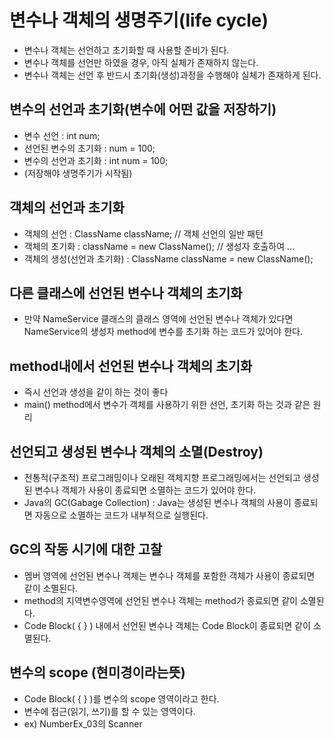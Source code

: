# 변수나 객체의 생명주기(life cycle)
* 변수나 객체는 선언하고 초기화할 때 사용할 준비가 된다.
* 변수나 객체를 선언만 하였을 경우, 아직 실체가 존재하지 않는다.
* 변수나 객체는 선언 후 반드시 초기화(생성)과정을 수행해야 실체가 존재하게 된다.

## 변수의 선언과 초기화(변수에 어떤 값을 저장하기) 
* 변수 선언 : int num;
* 선언된 변수의 초기화 : num = 100;
* 변수의 선언과 초기화 : int num = 100;
* (저장해야 생명주기가 시작됨)

## 객체의 선언과 초기화
* 객체의 선언 : ClassName className; // 객체 선언의 일반 패턴
* 객체의 초기화 :  className = new ClassName(); // 생성자 호출하여 ... 
* 객체의 생성(선언과 초기화) : ClassName className = new ClassName();

## 다른 클래스에 선언된 변수나 객체의 초기화
* 만약 NameService 클래스의 클래스 영역에 선언된 변수나 객체가 있다면 NameService의 생성자 method에 변수를 초기화 하는 코드가 있어야 한다.

## method내에서 선언된 변수나 객체의 초기화
* 즉시 선언과 생성을 같이 하는 것이 좋다
* main() method에서 변수가 객체를 사용하기 위한 선언, 초기화 하는 것과 같은 원리

## 선언되고 생성된 변수나 객체의 소멸(Destroy)
* 전통적(구조적) 프로그래밍이나 오래된 객체지향 프로그래밍에서는 선언되고 생성된 변수나 객체가 사용이 종료되면 소멸하는 코드가 있어야 한다.
* Java의 GC(Gabage Collection) : Java는 생성된 변수나 객체의 사용이 종료되면 자동으로 소멸하는 코드가 내부적으로 실행된다.

## GC의 작동 시기에 대한 고찰
* 멤버 영역에 선언된 변수나 객체는 변수나 객체를 포함한 객체가 사용이 종료되면 같이 소멸된다.
* method의 지역변수영역에 선언된 변수나 객체는 method가 종료되면 같이 소멸된다.
* Code Block( { } ) 내에서 선언된 변수나 객체는 Code Block이 종료되면 같이 소멸된다.

## 변수의 scope (현미경이라는뜻)
* Code Block( { } )를 변수의 scope 영역이라고 한다.
* 변수에 접근(읽기, 쓰기)를 할 수 있는 영역이다.
* ex) NumberEx_03의 Scanner


